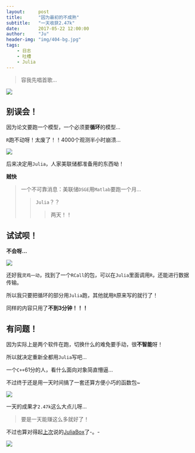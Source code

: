 ```yaml
---
layout:     post
title:      "因为最初的不成熟"
subtitle:   "一天收获2.47k"
date:       2017-05-22 12:00:00
author:     "Ju"
header-img: "img/404-bg.jpg" 
tags:
    - 日志
    - 吐槽
    - Julia
--- 
```


> 容我先唱首歌...

![](http://ooyw340iz.bkt.clouddn.com/image/single2p47k/ys002.gif)


## **别误会！**

因为论文要跑一个模型，一个必须要**循环**的模型...

`R`跑不动呀！太废了！！4000个观测半小时崩溃...

![](http://ooyw340iz.bkt.clouddn.com/image/single2p47k/ys001.gif)

后来决定用`Julia`，人家美联储都准备用的东西呦！

**贼快**

> 一个不可靠消息：美联储`DSGE`用`Matlab`要跑一个月...
>> `Julia`？？
>>> 两天！！

## **试试呗！**

**不会呀...**

![](ys003.gif)

还好我`灵鸡一动`，找到了一个`RCall`的包，可以在`Julia`里面调用`R`，还能进行数据传输。

所以我只要把循环的部分用`Julia`跑，其他就用`R`原来写的就行了！

同样的内容只用了**不到3分钟！！！**


## **有问题！**

因为实际上是两个软件在跑，切换什么的难免要手动，很**不智能**呀！

所以就决定重新全都用`Julia`写吧...

一个`C++`61分的人，看什么面向对象简直懵逼...

不过终于还是用一天时间搞了一套还算方便小巧的函数包~

![](http://ooyw340iz.bkt.clouddn.com/image/single2p47k/bpsingle.png)

一天的成果才`2.47k`这么大点儿呀...

> 要是一天能赚这么多就好了！

不过也算对得起[上次](http://www.noodler.xyz/2017/05/20/R-in-Juliabox)说的[JuliaBox](https://www.juliabox.com)了-。-

![](http://ooyw340iz.bkt.clouddn.com/image/single2p47k/ys004.gif)


